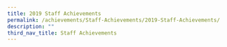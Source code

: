 ```yaml
---
title: 2019 Staff Achievements
permalink: /achievements/Staff-Achievements/2019-Staff-Achievements/
description: ""
third_nav_title: Staff Achievements
---
```

